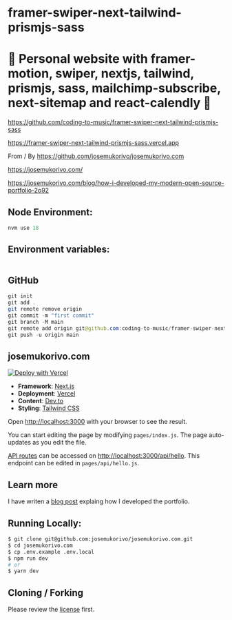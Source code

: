 # framer-swiper-next-tailwind-prismjs-sass

# 🚀 Personal website with framer-motion, swiper, nextjs, tailwind, prismjs, sass, mailchimp-subscribe, next-sitemap and react-calendly 🚀

https://github.com/coding-to-music/framer-swiper-next-tailwind-prismjs-sass

https://framer-swiper-next-tailwind-prismjs-sass.vercel.app

From / By https://github.com/josemukorivo/josemukorivo.com

https://josemukorivo.com/

https://josemukorivo.com/blog/how-i-developed-my-modern-open-source-portfolio-2o92

<!-- <div style="text-align:center;">
  <img src="/images/chakra.jpg" alt="Image" />
  <p><em>Chakra Component Library with Next.js</em></p>
</div> -->

## Node Environment:

```java
nvm use 18
```

## Environment variables:

```java
```

## GitHub

```java
git init
git add .
git remote remove origin
git commit -m "first commit"
git branch -M main
git remote add origin git@github.com:coding-to-music/framer-swiper-next-tailwind-prismjs-sass.git
git push -u origin main
```

## josemukorivo.com


[![Deploy with Vercel](https://vercel.com/button)](https://vercel.com/new/git/external?repository-url=https://github.com/josemukorivo/josemukorivo.com)


- **Framework**: [Next.js](https://nextjs.org/)
- **Deployment**: [Vercel](https://vercel.com)
- **Content**: [Dev.to](https://dev.to)
- **Styling**: [Tailwind CSS](https://tailwindcss.com/)

Open [http://localhost:3000](http://localhost:3000) with your browser to see the result.

You can start editing the page by modifying `pages/index.js`. The page auto-updates as you edit the file.

[API routes](https://nextjs.org/docs/api-routes/introduction) can be accessed on [http://localhost:3000/api/hello](http://localhost:3000/api/hello). This endpoint can be edited in `pages/api/hello.js`.

## Learn more

I have writen a [blog post](https://josemukorivo.com/blog/how-i-developed-my-modern-open-source-portfolio-2o92) explaing how I developed the portfolio.

## Running Locally:

```bash
$ git clone git@github.com:josemukorivo/josemukorivo.com.git
$ cd josemukorivo.com
$ cp .env.example .env.local
$ npm run dev
# or
$ yarn dev
```

## Cloning / Forking

Please review the [license](https://github.com/josemukorivo/josemukorivo.com/blob/main/LICENCE) first.

